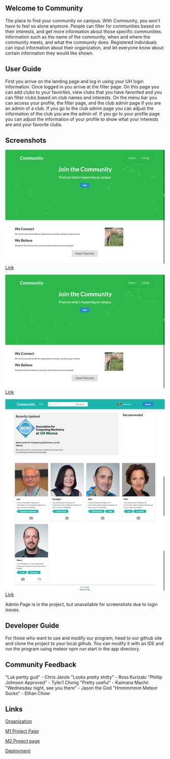 ## Welcome to Community
The place to find your community on campus. With Community, you won't have to feel so alone anymore. People can filter for communities based on their interests, and get more information about those specific communities. Information such as the name of the community, when and where the community meets, and what the community does. Registered individuals can input information about their organization, and let everyone know about certain information they would like shown.

## User Guide
First you arrive on the landing page and log in using your UH login information. Once logged in you arrive at the filter page. On this page you can add clubs to your favorites, view clubs that you have favorited and you can filter clubs based on club names and interests. On the menu bar you can access your profile, the filter page, and the club admin page if you are an admin of a club. If you go to the club admin page you can adjust the information of the club you are the admin of. If you go to your profile page you can adjust the information of your profile to show what your interests are and your favorite clubs.

## Screenshots
![Landing Page](images/landing.png)
[Link](http://community.meteorapp.com/)

![Profile Page](images/landing.png)
[Link](http://community.meteorapp.com/tcchong/profile)

![Filter Page](images/filter.png)
[Link](http://community.meteorapp.com/tcchong/filter)

Admin Page is in the project, but unavailable for screenshots due to login issues.

## Developer Guide
For those who want to use and modify our program, head to our github site and clone the project to your local github. You can modify it with an IDE and run the program using meteor npm run start in the app directory. 

## Community Feedback
"Luk pertty gud" - Chris Jarole
"Looks pretty shitty" - Ross Kurizaki
"Phillip Johnson Approved" - Tyler1 Chong
"Pretty useful" - Kaimana Machii
"Wednesday night, see you there" - Jason the God
"Hmmmmmm Meteor Sucks" - Ethan Chow



## Links
[Organization](https://github.com/uhcommunity)

[M1 Project Page](https://github.com/uhcommunity/Community/projects/1)

[M2 Project page](https://github.com/uhcommunity/Community/projects/2)

[Deployment](http://community.meteorapp.com/)
